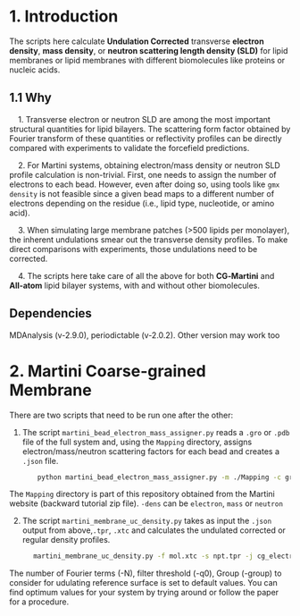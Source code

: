 # 1. Introduction
The scripts here calculate **Undulation Corrected** transverse **electron density**, **mass density**, or **neutron scattering length density (SLD)** for lipid membranes or lipid membranes with different biomolecules like proteins or nucleic acids.  

## 1.1 Why

&nbsp;&nbsp;&nbsp;&nbsp;1. Transverse electron or neutron SLD are among the most important structural quantities for lipid bilayers. The scattering form factor obtained by Fourier transform of these quantities or reflectivity profiles can be directly compared with experiments to validate the forcefield predictions.  

&nbsp;&nbsp;&nbsp;&nbsp;2. For Martini systems, obtaining electron/mass density or neutron SLD profile calculation is non-trivial. First, one needs to assign the number of electrons to each bead. However, even after doing so, using tools like `gmx density` is not feasible since a given bead maps to a different number of electrons depending on the residue (i.e., lipid type, nucleotide, or amino acid).  

&nbsp;&nbsp;&nbsp;&nbsp;3. When simulating large membrane patches (>500 lipids per monolayer), the inherent undulations smear out the transverse density profiles. To make direct comparisons with experiments, those undulations need to be corrected.  

&nbsp;&nbsp;&nbsp;&nbsp;4. The scripts here take care of all the above for both **CG‑Martini** and **All‑atom** lipid bilayer systems, with and without other biomolecules.  
## Dependencies
MDAnalysis (v-2.9.0), periodictable (v-2.0.2). Other version may work too
# 2. Martini Coarse-grained Membrane
There are two scripts that need to be run one after the other:  

1. The script `martini_bead_electron_mass_assigner.py` reads a `.gro` or `.pdb` file of the full system and, using the `Mapping` directory, assigns electron/mass/neutron scattering factors for each bead and creates a `.json` file.

```bash
       python martini_bead_electron_mass_assigner.py -m ./Mapping -c gro_file -o cg_bead_prop.json -dens electron
```

The `Mapping` directory is part of this repository obtained from the Martini website (backward tutorial zip file). ```-dens``` can be ``electron``, ``mass`` or ``neutron``
 

2. The script `martini_membrane_uc_density.py` takes as input the ``.json`` output from above,``.tpr``, ``.xtc`` and calculates the undulated corrected or regular density profiles.

```bash
      martini_membrane_uc_density.py -f mol.xtc -s npt.tpr -j cg_electron.json -uc 1 -o output_file
```
  The number of Fourier terms (-N), filter threshold (-q0), Group (-group) to consider for udulating reference surface is set to default values. You can find optimum values for your system by trying around or follow the paper for a procedure. 
